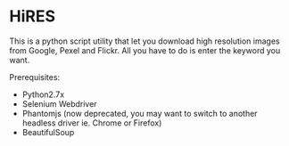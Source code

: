 # HiRES

This is a python script utility that let you download high resolution images from Google, Pexel and Flickr. All you have to do is enter the keyword you want.

Prerequisites:
  - Python2.7x
  - Selenium Webdriver
  - Phantomjs (now deprecated, you may want to switch to another headless driver ie. Chrome or Firefox)
  - BeautifulSoup
